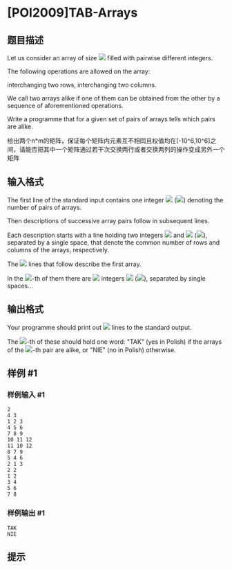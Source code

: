 # [POI2009]TAB-Arrays

## 题目描述

Let us consider an array of size ![](http://main.edu.pl/images/OI16/tab-en-tex.1.png) filled with pairwise different integers.

The following operations are allowed on the array:

interchanging two rows,              interchanging two columns.

We call two arrays alike if one of them can be obtained from the other by a sequence of aforementioned operations.

Write a programme that for a given set of pairs of arrays tells which pairs are alike.

给出两个n\*m的矩阵，保证每个矩阵内元素互不相同且权值均在[-10^6,10^6]之间，请能否把其中一个矩阵通过若干次交换两行或者交换两列的操作变成另外一个矩阵


## 输入格式

The first line of the standard input contains one integer ![](http://main.edu.pl/images/OI16/tab-en-tex.2.png) (![](http://main.edu.pl/images/OI16/tab-en-tex.3.png))   denoting the number of pairs of arrays.

Then descriptions of successive array pairs follow in subsequent lines.

Each description starts with a line holding two integers ![](http://main.edu.pl/images/OI16/tab-en-tex.4.png) and ![](http://main.edu.pl/images/OI16/tab-en-tex.5.png) (![](http://main.edu.pl/images/OI16/tab-en-tex.6.png)), separated by a single space, that denote the common number of rows and columns of the arrays, respectively.

The ![](http://main.edu.pl/images/OI16/tab-en-tex.7.png) lines that follow describe the first array.

In the ![](http://main.edu.pl/images/OI16/tab-en-tex.8.png)-th of them there are ![](http://main.edu.pl/images/OI16/tab-en-tex.9.png) integers ![](http://main.edu.pl/images/OI16/tab-en-tex.10.png) (![](http://main.edu.pl/images/OI16/tab-en-tex.11.png)), separated by single spaces…


## 输出格式

Your programme should print out ![](http://main.edu.pl/images/OI16/tab-en-tex.19.png) lines to the standard output.

The ![](http://main.edu.pl/images/OI16/tab-en-tex.20.png)-th of these should hold one word: "TAK" (yes in Polish) if the  arrays of the ![](http://main.edu.pl/images/OI16/tab-en-tex.21.png)-th pair are alike, or "NIE" (no in Polish) otherwise.


## 样例 #1

### 样例输入 #1
```
2
4 3
1 2 3
4 5 6
7 8 9
10 11 12
11 10 12
8 7 9
5 4 6
2 1 3
2 2
1 2
3 4
5 6
7 8
```

### 样例输出 #1

```
TAK
NIE
```

## 提示



